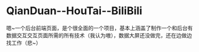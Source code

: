 # QianDuan--HouTai--BiliBili
嗯~一个后台前端页面，是个很全面的一个项目，基本上涵盖了制作一个和后台有数据交互交互页面所需的所有技术（我认为嗷），数据大屏还没做完，还在边做边找工作（悲~）
